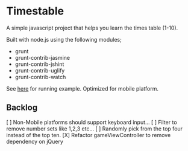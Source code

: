 Timestable
==========

A simple javascript project that helps you learn the times table (1-10).

Built with node.js using the following modules;
+ grunt
+ grunt-contrib-jasmine
+ grunt-contrib-jshint
+ grunt-contrib-uglify
+ grunt-contrib-watch

See [here](http://www.deadlygeek.com/js-labs/tt/index.html) for running example.  Optimized for mobile platform.

Backlog
-------
[ ] Non-Mobile platforms should support keyboard input...
[ ] Filter to remove number sets like 1,2,3 etc...
[ ] Randomly pick from the top four instead of the top ten.
[X] Refactor gameViewController to remove dependency on jQuery

